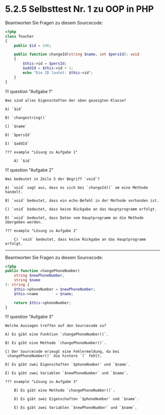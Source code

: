 # 5.2.5 Selbsttest Nr. 1 zu OOP in PHP


Beantworten Sie Fragen zu diesem Sourcecode:

```php linenums="1"
<?php
class Teacher
{
    public $id = 246;

    public function changeId(string $name, int $persId): void
    {
        $this->id = $persId;
        $addId = $this->id + 1;
        echo "Die ID lautet: $this->id";
    }
}
```

!!! question "Aufgabe 1"

    Was sind alles Eigenschaften der oben gezeigten Klasse?

    A) `$id`

    B) `changestring()`

    C) `$name`

    D) `$persId`

    E) `$addId`

    ??? example "Lösung zu Aufgabe 1"

        A) `$id` 

!!! question "Aufgabe 2"

    Was bedeutet in Zeile 5 der Begriff `void`?

    A) `void` sagt aus, dass es sich bei `changeId()` um eine Methode handelt.
    
    B) `void` bedeutet, dass ein echo-Befehl in der Methode vorhanden ist.
    
    C) `void` bedeutet, dass keine Rückgabe an das Hauptprogramm erfolgt.
    
    D) `void` bedeutet, dass Daten vom Hauptprogramm an die Methode übergeben werden.

    ??? example "Lösung zu Aufgabe 2"

        C) `void` bedeutet, dass keine Rückgabe an das Hauptprogramm erfolgt.

---


Beantworten Sie Fragen zu diesem Sourcecode:

```php linenums="1"
<?php
public function changePhoneNumber(
    string $newPhoneNumber,
    string $name
): string {
    $this->phoneNumber = $newPhoneNumber;
    $this->name        = $name;

    return $this->phoneNumber;
}
```

!!! question "Aufgabe 3"

    Welche Aussagen treffen auf den Sourcecode zu?

    A) Es gibt eine Funktion `changePhoneNumber()`.
    
    B) Es gibt eine Methode `changePhoneNumber()`.
    
    C) Der Sourcecode erzeugt eine Fehlermeldung, da bei `changePhoneNumber()` die hintere `)` fehlt.
    
    D) Es gibt zwei Eigenschaften `$phoneNumber` und `$name`.
    
    E) Es gibt zwei Variablen `$newPhoneNumber` und `$name`.

    ??? example "Lösung zu Aufgabe 3"

        B) Es gibt eine Methode `changePhoneNumber()`.
    
        D) Es gibt zwei Eigenschaften `$phoneNumber` und `$name`.
    
        E) Es gibt zwei Variablen `$newPhoneNumber` und `$name`.


